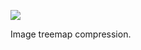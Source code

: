 ![](https://db-feed.s3.amazonaws.com/legacy/Screenshot_from_2020_03_31_21_42_44-1585705450000.png)

Image treemap compression.
